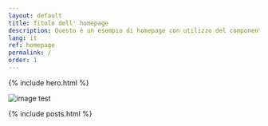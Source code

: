 ```yaml
---
layout: default
title: Titolo dell' homepage
description: Questo è un esempio di homepage con utilizzo del componente "hero"
lang: it
ref: homepage
permalink: /
order: 1
---
```


{% include hero.html %}

![image test](/github_pages-test/assets/images/b.svg)
<main class="container my-4" markdown="1">

{% include posts.html %}

</main>

